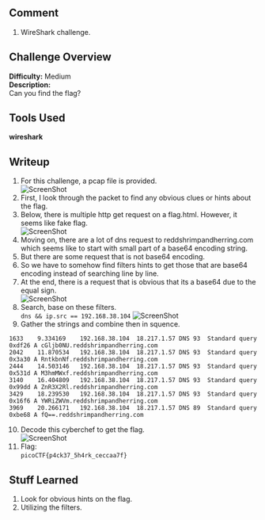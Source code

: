 ## Comment  
1. WireShark challenge.  

## Challenge Overview  
**Difficulty:** Medium  
**Description:**  
Can you find the flag?
## Tools Used  
**wireshark**

## Writeup  
1. For this challenge, a pcap file is provided.  
![ScreenShot](https://imgur.com/iDWmb1p.png)
2. First, I look through the packet to find any obvious clues or hints about the flag.  
3. Below, there is multiple http get request on a flag.html. However, it seems like fake flag.  
![ScreenShot](https://imgur.com/yOJxe9R.png)
4. Moving on, there are a lot of dns request to reddshrimpandherring.com which seems like to start with small part of a base64 encoding string.  
5. But there are some request that is not base64 encoding.  
6. So we have to somehow find filters hints to get those that are base64 encoding instead of searching line by line.  
7. At the end, there is a request that is obvious that its a base64 due to the equal sign.  
![ScreenShot](https://imgur.com/GUtvDn7.png)
8. Search, base on these filters.  
`dns && ip.src == 192.168.38.104`
![ScreenShot](https://imgur.com/UM5qGNn.png)  
9. Gather the strings and combine then in squence.  
```
1633	9.334169	192.168.38.104	18.217.1.57	DNS	93	Standard query 0xdf26 A cGljb0NU.reddshrimpandherring.com
2042	11.870534	192.168.38.104	18.217.1.57	DNS	93	Standard query 0x3a30 A RntkbnNf.reddshrimpandherring.com
2444	14.503146	192.168.38.104	18.217.1.57	DNS	93	Standard query 0x531d A M3hmMWxf.reddshrimpandherring.com
3140	16.404809	192.168.38.104	18.217.1.57	DNS	93	Standard query 0x99dd A ZnR3X2Rl.reddshrimpandherring.com
3429	18.239530	192.168.38.104	18.217.1.57	DNS	93	Standard query 0x16f6 A YWRiZWVm.reddshrimpandherring.com
3969	20.266171	192.168.38.104	18.217.1.57	DNS	89	Standard query 0xbe68 A fQ==.reddshrimpandherring.com
```
10. Decode this cyberchef to get the flag.  
![ScreenShot](https://imgur.com/0Oopkum.png)  
11. Flag:  
`picoCTF{p4ck37_5h4rk_ceccaa7f}`

## Stuff Learned  
1. Look for obvious hints on the flag.  
2. Utilizing the filters.  


